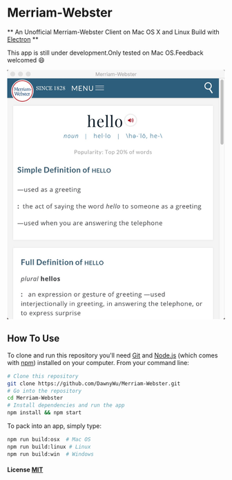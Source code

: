 # Merriam-Webster

** An Unofficial Merriam-Webster Client on Mac OS X and Linux Build with [Electron](https://github.com/atom/electron) ** 

This app is still under development.Only tested on Mac OS.Feedback welcomed :smile:

![mw-image](https://raw.githubusercontent.com/DawnyWu/Merriam-Webster/master/blob/dictionary.png)

## How To Use

To clone and run this repository you'll need [Git](https://git-scm.com) and [Node.js](https://nodejs.org/en/download/) (which comes with [npm](https://www.npmjs.com/)) installed on your computer. From your command line:

``` bash
# Clone this repository
git clone https://github.com/DawnyWu/Merriam-Webster.git
# Go into the repository
cd Merriam-Webster
# Install dependencies and run the app
npm install && npm start
```

To pack into an app, simply type:

``` bash
npm run build:osx  # Mac OS
npm run build:linux # Linux
npm run build:win  # Windows
```
#### License [MIT](LICENSE.md)
